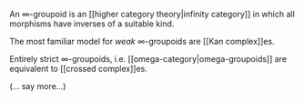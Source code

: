 An $\infty$-groupoid is an [[higher category theory|infinity category]] in which all morphisms have inverses of a suitable kind.

The most familiar model for _weak_ $\infty$-groupoids are [[Kan complex]]es.

Entirely strict $\infty$-groupoids, i.e. [[omega-category|omega-groupoids]] are equivalent to [[crossed complex]]es.

(... say more...)